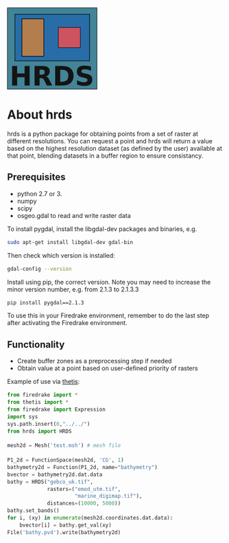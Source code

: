 ![logo](https://github.com/EnvModellingGroup/hdrs/blob/master/docs/logo_small.png)

About hrds
===========
hrds is a python package for obtaining points from a set of raster at 
different resolutions.
You can request a point and hrds will return a value based on
the highest resolution dataset (as defined by the user) available at that point, blending
datasets in a buffer region to ensure consistancy.

Prerequisites
---------------
* python 2.7 or 3.
* numpy
* scipy
* osgeo.gdal to read and write raster data

To install pygdal, install the libgdal-dev packages and binaries, e.g.

```bash
sudo apt-get install libgdal-dev gdal-bin
```

Then check which version is installed:
```bash
gdal-config --version
```

Install using pip, the correct version. Note you may need to 
increase the minor version number, e.g. from 2.1.3 to 2.1.3.3

```bash
pip install pygdal==2.1.3
```

To use this in your Firedrake environment, remember to do the last step after
activating the Firedrake environment.

Functionality
---------------
* Create buffer zones as a preprocessing step if needed
* Obtain value at a point based on user-defined priority of rasters

Example of use via [thetis](http://thetisproject.org/):
```python
from firedrake import *
from thetis import *
from firedrake import Expression
import sys
sys.path.insert(0,"../../")
from hrds import HRDS

mesh2d = Mesh('test.msh') # mesh file

P1_2d = FunctionSpace(mesh2d, 'CG', 1)
bathymetry2d = Function(P1_2d, name="bathymetry")
bvector = bathymetry2d.dat.data
bathy = HRDS("gebco_uk.tif", 
             rasters=("emod_utm.tif", 
                      "marine_digimap.tif"), 
             distances=(10000, 5000))
bathy.set_bands()
for i, (xy) in enumerate(mesh2d.coordinates.dat.data):
    bvector[i] = bathy.get_val(xy)
File('bathy.pvd').write(bathymetry2d)
```

